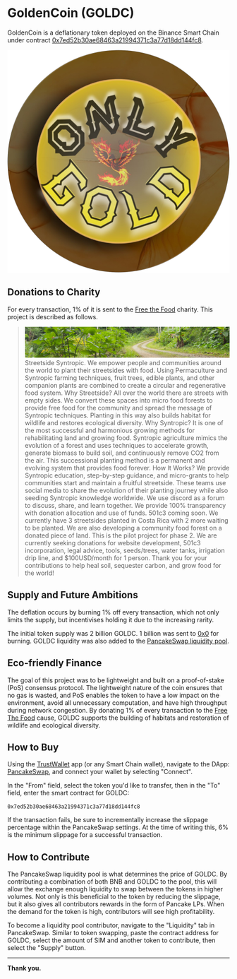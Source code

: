 # GoldenCoin (GOLDC)

GoldenCoin is a deflationary token deployed on the Binance Smart Chain under contract [0x7ed52b30ae68463a21994371c3a77d18dd144fc8](https://bscscan.com/token/0x7ed52b30ae68463a21994371c3a77d18dd144fc8).

![](GoldenCoin_Circle.png)

## Donations to Charity

For every transaction, 1% of it is sent to the [Free the Food](https://giveth.io/project/free-the-food) charity. This project is described as follows.

> ![](banner.jpg)
> Streetside Syntropic. We empower people and communities around the world to plant their streetsides with food. Using Permaculture and Syntropic farming techniques, fruit trees, edible plants, and other companion plants are combined to create a circular and regenerative food system. Why Streetside? All over the world there are streets with empty sides. We convert these spaces into micro food forests to provide free food for the community and spread the message of Syntropic techniques. Planting in this way also builds habitat for wildlife and restores ecological diversity. Why Syntropic? It is one of the most successful and harmonious growing methods for rehabilitating land and growing food. Syntropic agriculture mimics the evolution of a forest and uses techniques to accelerate growth, generate biomass to build soil, and continuously remove CO2 from the air. This successional planting method is a permanent and evolving system that provides food forever. How It Works? We provide Syntropic education, step-by-step guidance, and micro-grants to help communities start and maintain a fruitful streetside. These teams use social media to share the evolution of their planting journey while also seeding Syntropic knowledge worldwide. We use discord as a forum to discuss, share, and learn together. We provide 100% transparency with donation allocation and use of funds. 501c3 coming soon. We currently have 3 streetsides planted in Costa Rica with 2 more waiting to be planted. We are also developing a community food forest on a donated piece of land. This is the pilot project for phase 2. We are currently seeking donations for website development, 501c3 incorporation, legal advice, tools, seeds/trees, water tanks, irrigation drip line, and $100USD/month for 1 person. Thank you for your contributions to help heal soil, sequester carbon, and grow food for the world!

## Supply and Future Ambitions

The deflation occurs by burning 1% off every transaction, which not only limits the supply, but incentivises holding it due to the increasing rarity.

The initial token supply was 2 billion GOLDC. 1 billion was sent to [0x0](https://bscscan.com/tx/0x510759e7424e564dec4835002b9ebbb13223f85c70b89d2d4cf2cd5f2590074e) for burning. GOLDC liquidity was also added to the [PancakeSwap liquidity pool](https://pancakeswap.finance/add/0x7ed52b30ae68463a21994371c3a77D18DD144fc8/BNB).

## Eco-friendly Finance

The goal of this project was to be lightweight and built on a proof-of-stake (PoS) consensus protocol. The lightweight nature of the coin ensures that no gas is wasted, and PoS enables the token to have a low impact on the environment, avoid all unnecessary computation, and have high throughput during network congestion. By donating 1% of every transaction to the [Free The Food](https://giveth.io/project/free-the-food) cause, GOLDC supports the building of habitats and restoration of wildlife and ecological diversity.

## How to Buy

Using the [TrustWallet](https://trustwallet.com/) app (or any Smart Chain wallet), navigate to the DApp: [PancakeSwap](https://exchange.pancakeswap.finance/#/swap?outputCurrency=0x7ed52b30ae68463a21994371c3a77d18dd144fc8), and connect your wallet by selecting "Connect".

In the "From" field, select the token you'd like to transfer, then in the "To" field, enter the smart contract for GOLDC:
```
0x7ed52b30ae68463a21994371c3a77d18dd144fc8
```
If the transaction fails, be sure to incrementally increase the slippage percentage within the PancakeSwap settings. At the time of writing this, 6% is the minimum slippage for a successful transaction.

## How to Contribute

The PancakeSwap liquidity pool is what determines the price of GOLDC. By contributing a combination of both BNB and GOLDC to the pool, this will allow the exchange enough liquidity to swap between the tokens in higher volumes. Not only is this beneficial to the token by reducing the slippage, but it also gives all contributors rewards in the form of Pancake LPs. When the demand for the token is high, contributors will see high profitability.

To become a liquidity pool contributor, navigate to the "Liquidity" tab in PancakeSwap. Similar to token swapping, paste the contract address for GOLDC, select the amount of SIM and another token to contribute, then select the "Supply" button.

---
**Thank you.**
